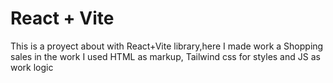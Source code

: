 # React + Vite
This is a proyect about with React+Vite library,here I made work a Shopping sales in the work I used HTML as markup, Tailwind css for styles and JS as work logic 
